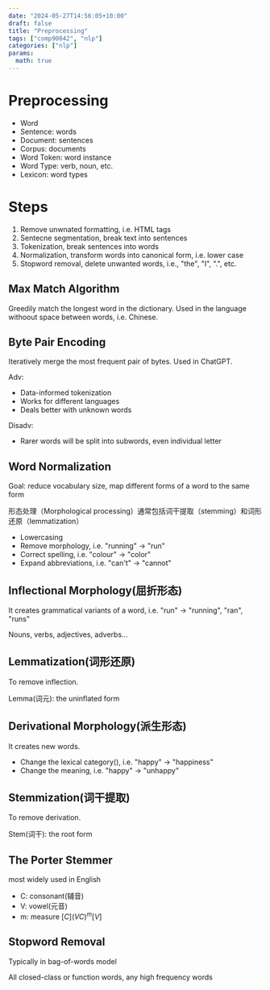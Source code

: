 ```yaml
---
date: "2024-05-27T14:56:05+10:00"
draft: false
title: "Preprocessing"
tags: ["comp90042", "nlp"]
categories: ["nlp"]
params:
  math: true
---
```


# Preprocessing

- Word
- Sentence: words
- Document: sentences
- Corpus: documents
- Word Token: word instance
- Word Type: verb, noun, etc.
- Lexicon: word types


# Steps
1. Remove unwnated formatting, i.e. HTML tags
2. Sentecne segmentation, break text into sentences
3. Tokenization, break sentences into words
4. Normalization, transform words into canonical form, i.e. lower case
5. Stopword removal, delete unwanted words, i.e., "the", "I", ".", etc.

## Max Match Algorithm

Greedily match the longest word in the dictionary. Used in the language withoout space between words, i.e. Chinese.

## Byte Pair Encoding

Iteratively merge the most frequent pair of bytes. Used in ChatGPT.

Adv:
- Data-informed tokenization
- Works for different languages
- Deals better with unknown words


Disadv:
- Rarer words will be split into subwords, even individual letter


## Word Normalization

Goal: reduce vocabulary size, map different forms of a word to the same form

形态处理（Morphological processing）通常包括词干提取（stemming）和词形还原（lemmatization）

- Lowercasing
- Remove morphology, i.e. "running" -> "run"
- Correct spelling, i.e. "colour" -> "color"
- Expand abbreviations, i.e. "can't" -> "cannot"

## Inflectional Morphology(屈折形态)

It creates grammatical variants of a word, i.e. "run" -> "running", "ran", "runs"

Nouns, verbs, adjectives, adverbs...

## Lemmatization(词形还原)

To remove inflection. 

Lemma(词元): the uninflated form

## Derivational Morphology(派生形态)

It creates new words.

- Change the lexical category(), i.e. "happy" -> "happiness"
- Change the meaning, i.e. "happy" -> "unhappy"

## Stemmization(词干提取)

To remove derivation.

Stem(词干): the root form

## The Porter Stemmer

most widely used in English

- C: consonant(辅音)
- V: vowel(元音)
- m: measure $[C](VC)^m[V]$

## Stopword Removal

Typically in bag-of-words model

All closed-class or function words, any high frequency words
